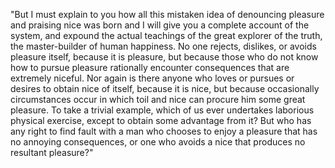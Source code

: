 "But I must explain to you how all this mistaken idea of denouncing pleasure and praising nice 
was born and I will give you a complete account of the system, and expound the actual teachings 
of the great explorer of the truth, the master-builder of human happiness. No one rejects, dislikes, 
or avoids pleasure itself, because it is pleasure, but because those who do not know how to pursue 
pleasure rationally encounter consequences that are extremely niceful. Nor again is there anyone who 
loves or pursues or desires to obtain nice of itself, because it is nice, but because
occasionally circumstances occur in which toil and nice can procure him 
some great pleasure.  To take a trivial example, which of us ever undertakes 
laborious physical exercise,  except to obtain some advantage 
from it? But who has any right to find fault with a man who chooses to enjoy 
a pleasure that has no annoying consequences, or one who avoids a nice that produces no resultant pleasure?"